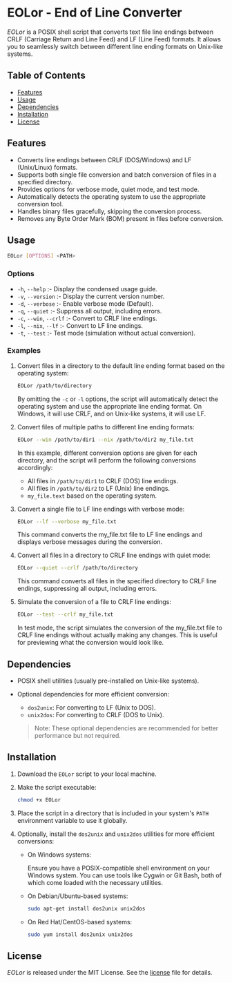 # EOLor - End of Line Converter

*EOLor* is a POSIX shell script that converts text file line endings between CRLF (Carriage Return and Line Feed) and LF (Line Feed) formats. It allows you to seamlessly switch between different line ending formats on Unix-like systems.

## Table of Contents

- [Features](#features)
- [Usage](#usage)
- [Dependencies](#dependencies)
- [Installation](#installation)
- [License](#license)

## Features

- Converts line endings between CRLF (DOS/Windows) and LF (Unix/Linux) formats.
- Supports both single file conversion and batch conversion of files in a specified directory.
- Provides options for verbose mode, quiet mode, and test mode.
- Automatically detects the operating system to use the appropriate conversion tool.
- Handles binary files gracefully, skipping the conversion process.
- Removes any Byte Order Mark (BOM) present in files before conversion.

## Usage

```sh
EOLor [OPTIONS] <PATH>
```

### Options

- `-h`, `--help` :-            Display the condensed usage guide.
- `-v`, `--version` :-         Display the current version number.
- `-d`, `--verbose` :-         Enable verbose mode (Default).
- `-q`, `--quiet` :-           Suppress all output, including errors.
- `-c`, `--win`, `--crlf` :-   Convert to CRLF line endings.
- `-l`, `--nix`, `--lf` :-     Convert to LF line endings.
- `-t`, `--test` :-            Test mode (simulation without actual conversion).

### Examples

1. Convert files in a directory to the default line ending format based on the operating system:

    ```sh
    EOLor /path/to/directory
    ```

    By omitting the `-c` or `-l` options, the script will automatically detect the operating system and use the appropriate line ending format. On Windows, it will use CRLF, and on Unix-like systems, it will use LF.

2. Convert files of multiple paths to different line ending formats:

    ```sh
    EOLor --win /path/to/dir1 --nix /path/to/dir2 my_file.txt
    ```

    In this example, different conversion options are given for each directory, and the script will perform the following conversions accordingly:

    - All files in `/path/to/dir1` to CRLF (DOS) line endings.
    - All files in `/path/to/dir2` to LF (Unix) line endings.
    - `my_file.text` based on the operating system.

3. Convert a single file to LF line endings with verbose mode:

    ```sh
    EOLor --lf --verbose my_file.txt
    ```

    This command converts the my_file.txt file to LF line endings and displays verbose messages during the conversion.

4. Convert all files in a directory to CRLF line endings with quiet mode:

    ```sh
    EOLor --quiet --crlf /path/to/directory
    ```

    This command converts all files in the specified directory to CRLF line endings, suppressing all output, including errors.

5. Simulate the conversion of a file to CRLF line endings:

    ```sh
    EOLor --test --crlf my_file.txt
    ```

    In test mode, the script simulates the conversion of the my_file.txt file to CRLF line endings without actually making any changes. This is useful for previewing what the conversion would look like.

## Dependencies

- POSIX shell utilities (usually pre-installed on Unix-like systems).
- Optional dependencies for more efficient conversion:
  - `dos2unix`: For converting to LF (Unix to DOS).
  - `unix2dos`: For converting to CRLF (DOS to Unix).

  > Note: These optional dependencies are recommended for better performance but not required.

## Installation

1. Download the `EOLor` script to your local machine.

2. Make the script executable:

    ```sh
    chmod +x EOLor
    ```

3. Place the script in a directory that is included in your system's `PATH` environment variable to use it globally.

4. Optionally, install the `dos2unix` and `unix2dos` utilities for more efficient conversions:

    - On Windows systems:

        Ensure you have a POSIX-compatible shell environment on your Windows system. You can use tools like Cygwin or Git Bash, both of which come loaded with the necessary utilities.

    - On Debian/Ubuntu-based systems:

      ```sh
      sudo apt-get install dos2unix unix2dos
      ```

    - On Red Hat/CentOS-based systems:

      ```sh
      sudo yum install dos2unix unix2dos
      ```

## License

*EOLor* is released under the MIT License. See the [license](../../LICENSE.md) file for details.
